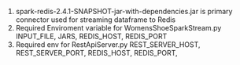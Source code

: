 1. spark-redis-2.4.1-SNAPSHOT-jar-with-dependencies.jar is primary connector used for streaming dataframe to Redis
2. Required Enviroment variable for WomensShoeSparkStream.py 
         INPUT_FILE,
         JARS,
         REDIS_HOST,
         REDIS_PORT
3. Required env for RestApiServer.py
        REST_SERVER_HOST,
        REST_SERVER_PORT,
        REDIS_HOST,
        REDIS_PORT,
